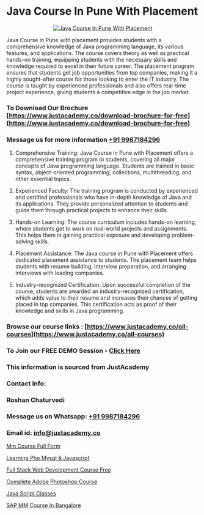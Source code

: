 # Java Course In Pune With Placement

<p align="center">
  <a href="https://justacademy.co/course-detail/core-java-training">
    <img src="https://justacademy.co/storage2/course_image/1677245426_course_image.webp" alt="Java Course In Pune With Placement">
  </a>
</p>


Java Course in Pune with placement provides students with a comprehensive knowledge of Java programming language, its various features, and applications. The course covers theory as well as practical hands-on training, equipping students with the necessary skills and knowledge required to excel in their future career. The placement program ensures that students get job opportunities from top companies, making it a highly sought-after course for those looking to enter the IT industry. The course is taught by experienced professionals and also offers real-time project experience, giving students a competitive edge in the job market.
### To Download Our Brochure [https://www.justacademy.co/download-brochure-for-free](https://www.justacademy.co/download-brochure-for-free)
### Message us for more information [+91 9987184296](https://api.whatsapp.com/send?phone=919987184296)
1) Comprehensive Training: Java Course in Pune with Placement offers a comprehensive training program to students, covering all major concepts of Java programming language. Students are trained in basic syntax, object-oriented programming, collections, multithreading, and other essential topics.

2) Experienced Faculty: The training program is conducted by experienced and certified professionals who have in-depth knowledge of Java and its applications. They provide personalized attention to students and guide them through practical projects to enhance their skills.

3) Hands-on Learning: The course curriculum includes hands-on learning, where students get to work on real-world projects and assignments. This helps them in gaining practical exposure and developing problem-solving skills.

4) Placement Assistance: The Java course in Pune with Placement offers dedicated placement assistance to students. The placement team helps students with resume building, interview preparation, and arranging interviews with leading companies.

5) Industry-recognized Certification: Upon successful completion of the course, students are awarded an industry-recognized certification, which adds value to their resume and increases their chances of getting placed in top companies. This certification acts as proof of their knowledge and skills in Java programming.

### Browse our course links : [https://www.justacademy.co/all-courses](https://www.justacademy.co/all-courses) 
### To Join our FREE DEMO Session - [Click Here](https://www.justacademy.co/register-for-course-demo)


### This information is sourced from JustAcademy
### Contact Info:
### Roshan Chaturvedi
### Message us on Whatsapp: [+91 9987184296](https://api.whatsapp.com/send?phone=919987184296)
### Email id: [info@justacademy.co](mailto:info@justacademy.co)
                
[Mm Course Full Form](https://www.linkedin.com/pulse/mm-course-full-form-justacademy-cupertino-bd11c?trackingId=Zv8bKkPi8Qi9GTsAwYC3dQ%3D%3D&lipi=urn%3Ali%3Apage%3Ad_flagship3_company_admin%3BgBhGnALRQwW8mE6l8mJTTg%3D%3D)

[Learning Php Mysql & Javascript](https://www.linkedin.com/pulse/learning-php-mysql-javascript-justacademy-bay-area-a1iqc?trackingId=GOgs%2BsM6XEau7nkXeA1EBQ%3D%3D&lipi=urn%3Ali%3Apage%3Ad_flagship3_company_admin%3BF16vFVlwTBq9N188C2SLQg%3D%3D)

[Full Stack Web Development Course Free](https://medium.com/@prempja40/full-stack-web-development-course-free-cadc910a923f)

[Complete Adobe Photoshop Course](https://medium.com/@kumarishimmi99/complete-adobe-photoshop-course-4339f4d85f89)

[Java Script Classes](https://justacademyin.github.io/Articles/Java-Script-Classes)

[SAP MM Course In Bangalore](https://justacademyin.github.io/Articles/SAP-MM-Course-In-Bangalore)

